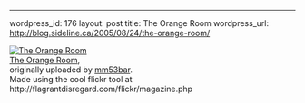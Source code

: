 --- 
wordpress_id: 176
layout: post
title: The Orange Room
wordpress_url: http://blog.sideline.ca/2005/08/24/the-orange-room/

<div> 	<a title="photo sharing" href="http://www.flickr.com/photos/aream/36843713/"><img alt="The Orange Room" src="http://photos26.flickr.com/36843713_5892346451_t.jpg" /></a><br />
 		<a href="http://www.flickr.com/photos/aream/36843713/">The Orange Room</a>,<br />
originally uploaded by <a href="http://www.flickr.com/people/aream/">mm53bar</a>. 	 </div>
Made using the cool flickr tool at http://flagrantdisregard.com/flickr/magazine.php <br />
